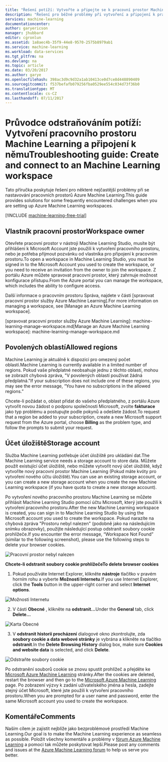 ```yaml
---
title: "Řešení potíží: Vytvořte a připojte se k pracovní prostor Machine Learning | Microsoft Docs"
description: "Řešení pro běžné problémy při vytvoření a připojení k pracovní prostor služby Azure Machine Learning"
services: machine-learning
documentationcenter: 
author: garyericson
manager: jhubbard
editor: cgronlun
ms.assetid: 1a8aec4b-35f9-44e8-9570-2575b8979ab1
ms.service: machine-learning
ms.workload: data-services
ms.tgt_pltfrm: na
ms.devlang: na
ms.topic: article
ms.date: 03/20/2017
ms.author: garye
ms.openlocfilehash: 398ac3d9c9d32a1ab10413ce0d7ce8d448890409
ms.sourcegitcommit: f537befafb079256fba0529ee554c034d73f36b0
ms.translationtype: MT
ms.contentlocale: cs-CZ
ms.lasthandoff: 07/11/2017
---
```

# <a name="troubleshooting-guide-create-and-connect-to-an-machine-learning-workspace"></a><span data-ttu-id="6e934-103">Průvodce odstraňováním potíží: Vytvoření pracovního prostoru Machine Learning a připojení k němu</span><span class="sxs-lookup"><span data-stu-id="6e934-103">Troubleshooting guide: Create and connect to an Machine Learning workspace</span></span>
<span data-ttu-id="6e934-104">Tato příručka poskytuje řešení pro některé nejčastější problémy při se nastavování pracovních prostorů Azure Machine Learning.</span><span class="sxs-lookup"><span data-stu-id="6e934-104">This guide provides solutions for some frequently encountered challenges when you are setting up Azure Machine Learning workspaces.</span></span>

[!INCLUDE [machine-learning-free-trial](../../includes/machine-learning-free-trial.md)]

## <a name="workspace-owner"></a><span data-ttu-id="6e934-105">Vlastník pracovní prostor</span><span class="sxs-lookup"><span data-stu-id="6e934-105">Workspace owner</span></span>
<span data-ttu-id="6e934-106">Otevřete pracovní prostor v nástroji Machine Learning Studio, musíte být přihlášeni k Microsoft Account jste použili k vytvoření pracovního prostoru, nebo je potřeba přijmout pozvánku od vlastníka pro připojení k pracovním prostoru.</span><span class="sxs-lookup"><span data-stu-id="6e934-106">To open a workspace in Machine Learning Studio, you must be signed in to the Microsoft Account you used to create the workspace, or you need to receive an invitation from the owner to join the workspace.</span></span> <span data-ttu-id="6e934-107">Z portálu Azure můžete spravovat pracovní prostor, který zahrnuje možnost konfigurace přístupu.</span><span class="sxs-lookup"><span data-stu-id="6e934-107">From the Azure portal you can manage the workspace, which includes the ability to configure access.</span></span>

<span data-ttu-id="6e934-108">Další informace o pracovním prostoru Správa, najdete v části [spravovat pracovní prostor služby Azure Machine Learning].</span><span class="sxs-lookup"><span data-stu-id="6e934-108">For more information on managing a workspace, see [Manage an Azure Machine Learning workspace].</span></span>

<span data-ttu-id="6e934-109">[spravovat pracovní prostor služby Azure Machine Learning]: machine-learning-manage-workspace.md</span><span class="sxs-lookup"><span data-stu-id="6e934-109">[Manage an Azure Machine Learning workspace]: machine-learning-manage-workspace.md</span></span>

## <a name="allowed-regions"></a><span data-ttu-id="6e934-110">Povolených oblastí</span><span class="sxs-lookup"><span data-stu-id="6e934-110">Allowed regions</span></span>
<span data-ttu-id="6e934-111">Machine Learning je aktuálně k dispozici pro omezený počet oblastí.</span><span class="sxs-lookup"><span data-stu-id="6e934-111">Machine Learning is currently available in a limited number of regions.</span></span> <span data-ttu-id="6e934-112">Pokud vaše předplatné neobsahuje jednu z těchto oblastí, mohou se zobrazit chybová zpráva, "V povolených oblastí používat žádná předplatná."</span><span class="sxs-lookup"><span data-stu-id="6e934-112">If your subscription does not include one of these regions, you may see the error message, “You have no subscriptions in the allowed regions.”</span></span>

<span data-ttu-id="6e934-113">Chcete-li požádat o, oblast přidat do vašeho předplatného, z portálu Azure vytvořit novou žádost o podporu společnosti Microsoft, zvolte **fakturace** jako typ problému a postupujte podle pokynů a odešlete žádost.</span><span class="sxs-lookup"><span data-stu-id="6e934-113">To request that a region be added to your subscription, create a new Microsoft support request from the Azure portal, choose **Billing** as the problem type, and follow the prompts to submit your request.</span></span>

## <a name="storage-account"></a><span data-ttu-id="6e934-114">Účet úložiště</span><span class="sxs-lookup"><span data-stu-id="6e934-114">Storage account</span></span>
<span data-ttu-id="6e934-115">Služba Machine Learning potřebuje účet úložiště pro ukládání dat.</span><span class="sxs-lookup"><span data-stu-id="6e934-115">The Machine Learning service needs a storage account to store data.</span></span> <span data-ttu-id="6e934-116">Můžete použít existující účet úložiště, nebo můžete vytvořit nový účet úložiště, když vytvoříte nový pracovní prostor Machine Learning (Pokud máte kvóty pro vytvoření nového účtu úložiště).</span><span class="sxs-lookup"><span data-stu-id="6e934-116">You can use an existing storage account, or you can create a new storage account when you create the new Machine Learning workspace (if you have quota to create a new storage account).</span></span>

<span data-ttu-id="6e934-117">Po vytvoření nového pracovního prostoru Machine Learning se můžete přihlásit Machine Learning Studio pomocí účtu Microsoft, který jste použili k vytvoření pracovního prostoru.</span><span class="sxs-lookup"><span data-stu-id="6e934-117">After the new Machine Learning workspace is created, you can sign in to Machine Learning Studio by using the Microsoft account you used to create the workspace.</span></span> <span data-ttu-id="6e934-118">Pokud narazíte na chybová zpráva "Prostoru nebyl nalezen" (podobně jako na následujícím snímku obrazovky), použijte následující postup odstranit soubory cookie prohlížeče.</span><span class="sxs-lookup"><span data-stu-id="6e934-118">If you encounter the error message, “Workspace Not Found” (similar to the following screenshot), please use the following steps to delete your browser cookies.</span></span>

![Pracovní prostor nebyl nalezen][screen3]

<span data-ttu-id="6e934-120">**Chcete-li odstranit soubory cookie prohlížeče**</span><span class="sxs-lookup"><span data-stu-id="6e934-120">**To delete browser cookies**</span></span>

1. <span data-ttu-id="6e934-121">Pokud používáte Internet Explorer, klikněte **nástroje** tlačítko v pravém horním rohu a vyberte **Možnosti Internetu**.</span><span class="sxs-lookup"><span data-stu-id="6e934-121">If you use Internet Explorer, click the **Tools** button in the upper-right corner and select **Internet options**.</span></span>  

![Možnosti Internetu][screen4]

2. <span data-ttu-id="6e934-123">V části **Obecné** , klikněte na **odstranit...**</span><span class="sxs-lookup"><span data-stu-id="6e934-123">Under the **General** tab, click **Delete…**</span></span>

![Karta Obecné][screen5]

3. <span data-ttu-id="6e934-125">V **odstranit historii procházení** dialogové okno zkontrolujte, zda **soubory cookie a data webové stránky** je vybrána a klikněte na tlačítko **odstranit**.</span><span class="sxs-lookup"><span data-stu-id="6e934-125">In the **Delete Browsing History** dialog box, make sure **Cookies and website data** is selected, and click **Delete**.</span></span>

![Odstraňte soubory cookie][screen6]

<span data-ttu-id="6e934-127">Po odstranění souborů cookie se znovu spustit prohlížeč a přejděte ke [Microsoft Azure Machine Learning](https://studio.azureml.net) stránky.</span><span class="sxs-lookup"><span data-stu-id="6e934-127">After the cookies are deleted, restart the browser and then go to the [Microsoft Azure Machine Learning](https://studio.azureml.net) page.</span></span> <span data-ttu-id="6e934-128">Po zobrazení výzvy k zadání uživatelského jména a hesla, zadejte stejný účet Microsoft, které jste použili k vytvoření pracovního prostoru.</span><span class="sxs-lookup"><span data-stu-id="6e934-128">When you are prompted for a user name and password, enter the same Microsoft account you used to create the workspace.</span></span>

## <a name="comments"></a><span data-ttu-id="6e934-129">Komentáře</span><span class="sxs-lookup"><span data-stu-id="6e934-129">Comments</span></span>

<span data-ttu-id="6e934-130">Naším cílem je zajistit nejblíže jako bezproblémové prostředí Machine Learning.</span><span class="sxs-lookup"><span data-stu-id="6e934-130">Our goal is to make the Machine Learning experience as seamless as possible.</span></span> <span data-ttu-id="6e934-131">Položit všechny komentáře a problémy v [fórum Azure Machine Learning](http://social.msdn.microsoft.com/Forums/windowsazure/home?forum=MachineLearning) a pomoci tak můžete poskytovat lepší.</span><span class="sxs-lookup"><span data-stu-id="6e934-131">Please post any comments and issues at the [Azure Machine Learning forum](http://social.msdn.microsoft.com/Forums/windowsazure/home?forum=MachineLearning) to help us serve you better.</span></span>

[screen1]:media/machine-learning-troubleshooting-creating-ml-workspace/screen1.png
[screen2]:media/machine-learning-troubleshooting-creating-ml-workspace/screen2.png
[screen3]:media/machine-learning-troubleshooting-creating-ml-workspace/screen3.png
[screen4]:media/machine-learning-troubleshooting-creating-ml-workspace/screen4.png
[screen5]:media/machine-learning-troubleshooting-creating-ml-workspace/screen5.png
[screen6]:media/machine-learning-troubleshooting-creating-ml-workspace/screen6.png
